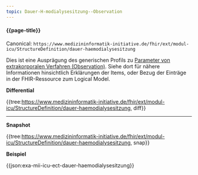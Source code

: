 ```yaml
---
topic: Dauer-H-modialysesitzung--Observation
---
```

#### {{page-title}}

Canonical: 
```https://www.medizininformatik-initiative.de/fhir/ext/modul-icu/StructureDefinition/dauer-haemodialysesitzung```
<br> 

Dies ist eine Ausprägung des generischen Profils zu [Parameter von extrakorporalen Verfahren (Observation)](https://www.medizininformatik-initiative.de/fhir/ext/modul-icu/StructureDefinition/parameter-von-extrakorporalen-verfahren). Siehe dort für nähere Informationen hinsichtlich Erklärungen der Items, oder Bezug der Einträge in der FHIR-Ressource zum Logical Model. 

**Differential**

{{tree:https://www.medizininformatik-initiative.de/fhir/ext/modul-icu/StructureDefinition/dauer-haemodialysesitzung, diff}}

---

**Snapshot**

{{tree:https://www.medizininformatik-initiative.de/fhir/ext/modul-icu/StructureDefinition/dauer-haemodialysesitzung, snap}}

**Beispiel**

{{json:exa-mii-icu-ect-dauer-haemodialysesitzung}}